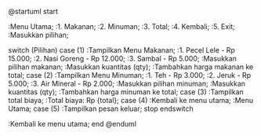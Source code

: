 @startuml
start

:Menu Utama;
:1. Makanan;
:2. Minuman;
:3. Total;
:4. Kembali;
:5. Exit;
:Masukkan pilihan;

switch (Pilihan)
case (1)
  :Tampilkan Menu Makanan;
  :1. Pecel Lele - Rp 15.000;
  :2. Nasi Goreng - Rp 12.000;
  :3. Sambal - Rp 5.000;
  :Masukkan pilihan makanan;
  :Masukkan kuantitas (qty);
  :Tambahkan harga makanan ke total;
case (2)
  :Tampilkan Menu Minuman;
  :1. Teh - Rp 3.000;
  :2. Jeruk - Rp 5.000;
  :3. Air Mineral - Rp 2.000;
  :Masukkan pilihan minuman;
  :Masukkan kuantitas (qty);
  :Tambahkan harga minuman ke total;
case (3)
  :Tampilkan total biaya;
  :Total biaya: Rp {total};
case (4)
  :Kembali ke menu utama;
  :Menu Utama;
case (5)
  :Tampilkan pesan keluar;
  stop
endswitch

:Kembali ke menu utama;
end
@enduml
